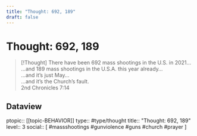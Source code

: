 ```yaml
---
title: "Thought: 692, 189"
draft: false
---
```

# Thought: 692, 189
> [!Thought]
> There have been 692 mass shootings in the U.S. in 2021…</br>…and 189 mass shootings in the U.S.A. this year already…</br>…and it’s just May…</br>…and it’s the Church’s fault.</br>2nd Chronicles 7:14

## Dataview
ptopic:: [[topic-BEHAVIOR]]
type:: #type/thought 
title:: "Thought: 692, 189"
level:: 3
social:: [ #massshootings #gunviolence #guns #church #prayer ]